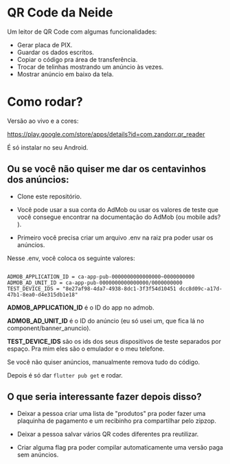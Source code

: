 # QR Code da Neide

Um leitor de QR Code com algumas funcionalidades:

- Gerar placa de PIX.
- Guardar os dados escritos.
- Copiar o código pra área de transferência.
- Trocar de telinhas mostrando um anúncio às vezes.
- Mostrar anúncio em baixo da tela.

# Como rodar?

Versão ao vivo e a cores:

https://play.google.com/store/apps/details?id=com.zandorr.qr_reader

É só instalar no seu Android.

## Ou se você não quiser me dar os centavinhos dos anúncios:

- Clone este repositório.

- Você pode usar a sua conta do AdMob ou usar os valores de teste que você consegue encontrar na documentação do AdMob (ou mobile ads? ).

- Primeiro você precisa criar um arquivo .env na raiz pra poder usar os anúncios.

Nesse .env, você coloca os seguinte valores:
```

ADMOB_APPLICATION_ID = ca-app-pub-0000000000000000~0000000000
ADMOB_AD_UNIT_ID = ca-app-pub-0000000000000000/0000000000
TEST_DEVICE_IDS = "8e27af98-4da7-4938-8dc1-3f3f54d10451 dcc8d09c-a17d-47b1-8ea0-d4e315db1e18"
```

**ADMOB_APPLICATION_ID** é o ID do app no admob.

 **ADMOB_AD_UNIT_ID** é o ID do anúncio (eu só usei um, que fica lá no component/banner_anuncio).
 
 **TEST_DEVICE_IDS** são os ids dos seus dispositivos de teste separados por espaço. Pra mim eles são o emulador e o meu telefone.

Se você não quiser anúncios, manualmente remova tudo do código.

Depois é só dar ```flutter pub get``` e rodar.

## O que seria interessante fazer depois disso?

- Deixar a pessoa criar uma lista de "produtos" pra poder fazer uma plaquinha de pagamento e um recibinho pra compartilhar pelo zipzop.

- Deixar a pessoa salvar vários QR codes diferentes pra reutilizar.

- Criar alguma flag pra poder compilar automaticamente uma versão paga sem anúncios.